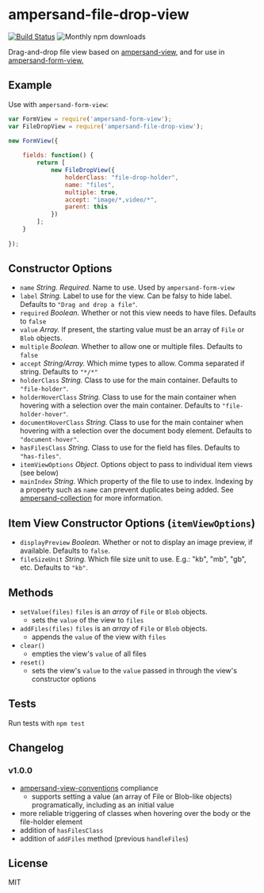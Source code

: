 # ampersand-file-drop-view

[![Build Status](https://travis-ci.org/dhritzkiv/ampersand-file-drop-view.svg?branch=master)](https://travis-ci.org/dhritzkiv/ampersand-file-drop-view) ![Monthly npm downloads](https://img.shields.io/npm/dm/ampersand-file-drop-view.svg)

Drag-and-drop file view based on [ampersand-view](https://github.com/AmpersandJS/ampersand-form-view), and for use in [ampersand-form-view.](https://github.com/AmpersandJS/ampersand-view)

## Example

Use with `ampersand-form-view`:

```javascript
var FormView = require('ampersand-form-view');
var FileDropView = require('ampersand-file-drop-view');

new FormView({
	
	fields: function() {
		return [
			new FileDropView({
				holderClass: "file-drop-holder",
				name: "files",
				multiple: true,
				accept: "image/*,video/*",
				parent: this
			})
		];
	}
	
});
```

## Constructor Options

- `name` _String._ *Required.* Name to use. Used by `ampersand-form-view`
- `label` _String._ Label to use for the view. Can be falsy to hide label. Defaults to `"Drag and drop a file"`.
- `required` _Boolean._ Whether or not this view needs to have files. Defaults to `false`
- `value` _Array._ If present, the starting value must be an array of `File` or `Blob` objects.
- `multiple` _Boolean._ Whether to allow one or multiple files. Defaults to `false`
- `accept` _String/Array._ Which mime types to allow. Comma separated if string. Defaults to `"*/*"`
- `holderClass` _String._ Class to use for the main container. Defaults to `"file-holder"`.
- `holderHoverClass` _String._ Class to use for the main container when hovering with a selection over the main container. Defaults to `"file-holder-hover"`.
- `documentHoverClass` _String._ Class to use for the main container when hovering with a selection over the document body element. Defaults to `"document-hover"`.
- `hasFilesClass` _String._ Class to use for the field has files. Defaults to `"has-files"`.
- `itemViewOptions` _Object._ Options object to pass to individual item views (see below)
- `mainIndex` _String._ Which property of the file to use to index. Indexing by a property such as `name` can prevent duplicates being added. See [ampersand-collection](https://github.com/AmpersandJS/ampersand-collection#mainindex-collectionmainindex) for more information.

## Item View Constructor Options (`itemViewOptions`)

- `displayPreview` _Boolean._ Whether or not to display an image preview, if available. Defaults to `false`.
- `fileSizeUnit` _String._  Which file size unit to use. E.g.: "kb", "mb", "gb", etc. Defaults to `"kb"`.

## Methods

- `setValue(files)` `files` is an _array_ of `File` or `Blob` objects.
	- sets the `value` of the view to `files`
- `addFiles(files)` `files` is an _array_ of `File` or `Blob` objects.
	- appends the `value` of the view with `files`
- `clear()`
	- empties the view's `value` of all files
- `reset()`
	- sets the view's `value` to the `value` passed in through the view's constructor options

## Tests

Run tests with `npm test`

## Changelog

### v1.0.0

- [ampersand-view-conventions](https://github.com/AmpersandJS/ampersand-view-conventions) compliance
	- supports setting a value (an array of File or Blob-like objects) programatically, including as an initial value
- more reliable triggering of classes when hovering over the body or the file-holder element
- addition of `hasFilesClass`
- addition of `addFiles` method (previous `handleFiles`)

## License

MIT
